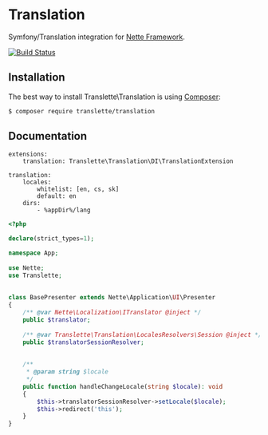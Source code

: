 # Translation
Symfony/Translation integration for [Nette Framework](https://nette.org).

[![Build Status](https://travis-ci.org/translette/translation.svg?branch=master)](https://travis-ci.org/translette/translation)

## Installation
The best way to install Translette\Translation is using [Composer](http://getcomposer.org/):
```sh
$ composer require translette/translation
```

## Documentation
```neon
extensions:
	translation: Translette\Translation\DI\TranslationExtension

translation:
	locales:
		whitelist: [en, cs, sk]
		default: en
	dirs:
		- %appDir%/lang
```

```php
<?php

declare(strict_types=1);

namespace App;
	
use Nette;
use Translette;
	
	
class BasePresenter extends Nette\Application\UI\Presenter
{
	/** @var Nette\Localization\ITranslator @inject */
	public $translator;
	
	/** @var Translette\Translation\LocalesResolvers\Session @inject */
	public $translatorSessionResolver;
	
	
	/**
	 * @param string $locale
	 */
	public function handleChangeLocale(string $locale): void
	{
		$this->translatorSessionResolver->setLocale($locale);
		$this->redirect('this');
	}
}
```
